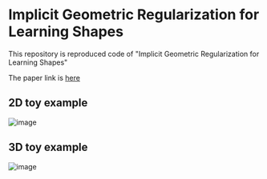 # Implicit Geometric Regularization for Learning Shapes

This repository is reproduced code of "Implicit Geometric Regularization for Learning Shapes"

The paper link is [here](https://arxiv.org/abs/2002.10099)

## 2D toy example
![image](https://user-images.githubusercontent.com/14243883/75771026-781a1000-5d8c-11ea-9bf2-cf1557e8f058.png)

## 3D toy example
![image](https://user-images.githubusercontent.com/14243883/75977456-cf9cb500-5f1f-11ea-9388-a767365681f5.png)
